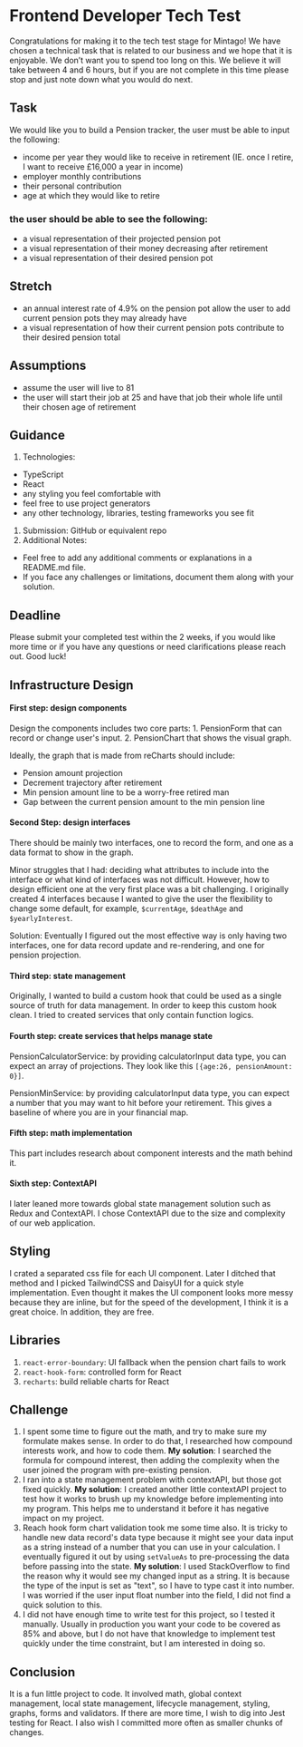 # Frontend Developer Tech Test

Congratulations for making it to the tech test stage for Mintago! We have chosen a
technical task that is related to our business and we hope that it is enjoyable. We
don’t want you to spend too long on this. We believe it will take between 4 and 6
hours, but if you are not complete in this time please stop and just note down what
you would do next.

## Task
We would like you to build a Pension tracker, the user must be able to input the
following:
- income per year they would like to receive in retirement (IE. once I retire, I want to receive £16,000 a year in income)
- employer monthly contributions
- their personal contribution
- age at which they would like to retire

### the user should be able to see the following:
- a visual representation of their projected pension pot
- a visual representation of their money decreasing after retirement
- a visual representation of their desired pension pot

## Stretch
- an annual interest rate of 4.9% on the pension pot
allow the user to add current pension pots they may already have
- a visual representation of how their current pension pots contribute to their desired pension total


## Assumptions
- assume the user will live to 81
- the user will start their job at 25 and have that job their whole life until their chosen age of retirement

## Guidance

1.  Technologies:
- TypeScript
- React
- any styling you feel comfortable with
- feel free to use project generators
- any other technology, libraries, testing frameworks you see fit
1. Submission:
GitHub or equivalent repo
1. Additional Notes:
- Feel free to add any additional comments or explanations in a README.md file.
- If you face any challenges or limitations, document them along with your solution.

## Deadline
Please submit your completed test within the 2 weeks, if you would like more time or
if you have any questions or need clarifications please reach out. Good luck!


## Infrastructure Design

#### First step: design components

Design the components includes two core parts: 1. PensionForm that can record or change user's input. 2. PensionChart that shows the visual graph.

Ideally, the graph that is made from reCharts should include:

- Pension amount projection
- Decrement trajectory after retirement
- Min pension amount line to be a worry-free retired man 
- Gap between the current pension amount to the min pension line

#### Second Step: design interfaces

There should be mainly two interfaces, one to record the form, and one as a data format to show in the graph. 

Minor struggles that I had: deciding what attributes to include into the interface or what kind of interfaces was not difficult. However, how to design efficient one at the very first place was a bit challenging. I originally created 4 interfaces because I wanted to give the user the flexibility to change some default, for example, `$currentAge`, `$deathAge` and `$yearlyInterest`.

Solution: Eventually I figured out the most effective way is only having two interfaces, one for data record update and re-rendering, and one for pension projection.

#### Third step: state management
Originally, I wanted to build a custom hook that could be used as a single source of truth for data management. In order to keep this custom hook clean. I tried to created services that only contain function logics.

#### Fourth step: create services that helps manage state
PensionCalculatorService: by providing calculatorInput data type, you can expect an array of projections. They look like this `[{age:26, pensionAmount: 0}]`.

PensionMinService: by providing calculatorInput data type, you can expect a number that you may want to hit before your retirement. This gives a baseline of where you are in your financial map.


#### Fifth step: math implementation
This part includes research about component interests and the math behind it. 

#### Sixth step: ContextAPI
I later leaned more towards global state management solution such as Redux and ContextAPI. I chose ContextAPI due to the size and complexity of our web application. 


## Styling
I crated a separated css file for each UI component.
Later I ditched that method and I picked TailwindCSS and DaisyUI for a quick style implementation. Even thought it makes the UI component looks more messy because they are inline, but for the speed of the development, I think it is a great choice. In addition, they are free.

## Libraries
1. `react-error-boundary`: UI fallback when the pension chart fails to work
2. `react-hook-form`: controlled form for React
3. `recharts`: build reliable charts for React


## Challenge
1. I spent some time to figure out the math, and try to make sure my formulate makes sense. In order to do that, I researched how compound interests work, and how to code them. **My solution**: I searched the formula for compound interest, then adding the complexity when the user joined the program with pre-existing pension. 
2. I ran into a state management problem with contextAPI, but those got fixed quickly. **My solution**: I created another little contextAPI project to test how it works to brush up my knowledge before implementing into my program. This helps me to understand it before it has negative impact on my project. 
3. Reach hook form chart validation took me some time also. It is tricky to handle new data record's data type because it might see your data input as a string instead of a number that you can use in your calculation. I eventually figured it out by using `setValueAs` to pre-processing the data before passing into the state.  **My solution**: I used StackOverflow to find the reason why it would see my changed input as a string. It is because the type of the input is set as "text", so I have to type cast it into number. I was worried if the user input float number into the field, I did not find a quick solution to this. 
4. I did not have enough time to write test for this project, so I tested it manually. Usually in production you want your code to be covered as 85% and above, but I do not have that knowledge to implement test quickly under the time constraint, but I am interested in doing so. 


## Conclusion
It is a fun little project to code. It involved math, global context management, local state management, lifecycle management, styling, graphs, forms and validators. If there are more time, I wish to dig into Jest testing for React. I also wish I committed more often as smaller chunks of changes. 
